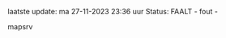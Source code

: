 laatste update: 
ma 27-11-2023 23:36   uur 
Status: FAALT - fout - 
<div class="service R">mapsrv</div>
